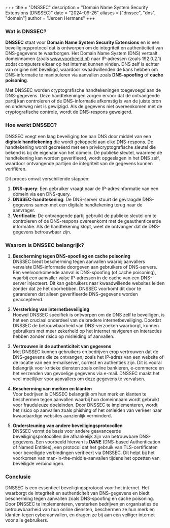 +++
title = "DNSSEC"
description = "Domain Name System Security Extensions (DNSSEC)"
date = "2024-09-26"
aliases = ["dnssec", "dns", "domein"]
author = "Jeroen Hermans"
+++
### Wat is DNSSEC?

**DNSSEC** staat voor **Domain Name System Security Extensions** en is een beveiligingsprotocol dat is ontworpen om de integriteit en authenticiteit van DNS-gegevens te waarborgen. Het Domain Name System (DNS) vertaalt domeinnamen (zoals www.voorbeeld.nl) naar IP-adressen (zoals 192.0.2.1) zodat computers elkaar op het internet kunnen vinden. DNS zelf is echter van origine niet beveiligd, waardoor kwaadwillenden de kans hebben om DNS-informatie te manipuleren via aanvallen zoals **DNS-spoofing** of **cache poisoning**.

Met DNSSEC worden cryptografische handtekeningen toegevoegd aan de DNS-gegevens. Deze handtekeningen zorgen ervoor dat de ontvangende partij kan controleren of de DNS-informatie afkomstig is van de juiste bron en onderweg niet is gewijzigd. Als de gegevens niet overeenkomen met de cryptografische controle, wordt de DNS-respons geweigerd.

### Hoe werkt DNSSEC?

DNSSEC voegt een laag beveiliging toe aan DNS door middel van een **digitale handtekening** die wordt gekoppeld aan elke DNS-respons. De handtekening wordt gecreëerd met een privécryptografische sleutel die bekend is bij de eigenaar van het domein. De publieke sleutel, waarmee de handtekening kan worden geverifieerd, wordt opgeslagen in het DNS zelf, waardoor ontvangende partijen de integriteit van de gegevens kunnen verifiëren.

Dit proces omvat verschillende stappen:
1. **DNS-query**: Een gebruiker vraagt naar de IP-adresinformatie van een domein via een DNS-query.
2. **DNSSEC-handtekening**: De DNS-server stuurt de gevraagde DNS-gegevens samen met een digitale handtekening terug naar de aanvrager.
3. **Verificatie**: De ontvangende partij gebruikt de publieke sleutel om te controleren of de DNS-respons overeenkomt met de geauthenticeerde informatie. Als de handtekening klopt, weet de ontvanger dat de DNS-gegevens betrouwbaar zijn.

### Waarom is DNSSEC belangrijk?

1. **Bescherming tegen DNS-spoofing en cache poisoning**  
DNSSEC biedt bescherming tegen aanvallen waarbij aanvallers vervalste DNS-informatie doorgeven aan gebruikers of DNS-servers. Een veelvoorkomende aanval is DNS-spoofing (of cache poisoning), waarbij een aanvaller valse IP-adressen in de cache van een DNS-server injecteert. Dit kan gebruikers naar kwaadwillende websites leiden zonder dat ze het doorhebben. DNSSEC voorkomt dit door te garanderen dat alleen geverifieerde DNS-gegevens worden geaccepteerd.

2. **Versterking van internetbeveiliging**  
Hoewel DNSSEC specifiek is ontworpen om de DNS zelf te beveiligen, is het een cruciaal onderdeel van de bredere internetbeveiliging. Doordat DNSSEC de betrouwbaarheid van DNS-verzoeken waarborgt, kunnen gebruikers met meer zekerheid op het internet navigeren en interacties hebben zonder risico op misleiding of aanvallen.

3. **Vertrouwen in de authenticiteit van gegevens**  
Met DNSSEC kunnen gebruikers en bedrijven erop vertrouwen dat de DNS-gegevens die ze ontvangen, zoals het IP-adres van een website of de locatie van een e-mailserver, correct en authentiek zijn. Dit is vooral belangrijk voor kritieke diensten zoals online bankieren, e-commerce en het verzenden van gevoelige gegevens via e-mail. DNSSEC maakt het veel moeilijker voor aanvallers om deze gegevens te vervalsen.

4. **Bescherming van merken en klanten**  
Voor bedrijven is DNSSEC belangrijk om hun merk en klanten te beschermen tegen aanvallen waarbij hun domeinnaam wordt gebruikt voor frauduleuze doeleinden. Door DNSSEC te implementeren, wordt het risico op aanvallen zoals phishing of het omleiden van verkeer naar kwaadaardige websites aanzienlijk verminderd.

5. **Ondersteuning van andere beveiligingsprotocollen**  
DNSSEC vormt de basis voor andere geavanceerde beveiligingsprotocollen die afhankelijk zijn van betrouwbare DNS-gegevens. Een voorbeeld hiervan is **DANE** (DNS-based Authentication of Named Entities), een protocol dat het gebruik van TLS-certificaten voor beveiligde verbindingen verifieert via DNSSEC. Dit helpt bij het voorkomen van man-in-the-middle-aanvallen tijdens het opzetten van beveiligde verbindingen.

### Conclusie

DNSSEC is een essentieel beveiligingsprotocol voor het internet. Het waarborgt de integriteit en authenticiteit van DNS-gegevens en biedt bescherming tegen aanvallen zoals DNS-spoofing en cache poisoning. Door DNSSEC te implementeren, versterken bedrijven en organisaties de betrouwbaarheid van hun online diensten, beschermen ze hun merk en klanten tegen cyberaanvallen, en dragen ze bij aan een veiliger internet voor alle gebruikers.
